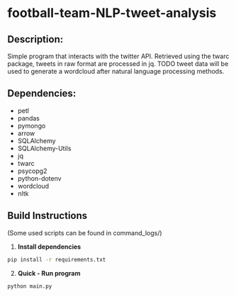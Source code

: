 # football-team-NLP-tweet-analysis

## Description:

Simple program that interacts with the twitter API. Retrieved using the twarc package, tweets in raw format are processed in jq. TODO tweet data will be used to generate a wordcloud after natural language processing methods.

## Dependencies:

- petl
- pandas
- pymongo
- arrow
- SQLAlchemy
- SQLAlchemy-Utils
- jq
- twarc
- psycopg2
- python-dotenv
- wordcloud
- nltk

## Build Instructions

(Some used scripts can be found in command_logs/)

1. **Install dependencies**
```sh
pip install -r requirements.txt
```

2. **Quick - Run program**

```sh
python main.py
```